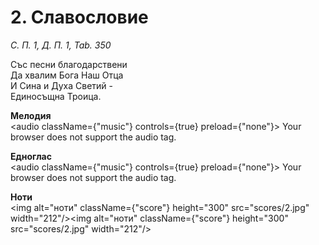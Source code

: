 # 2. Славословие

_С. П. 1, Д. П. 1, Tab. 350_

Със песни благодарствени  
Да хвалим Бога Наш Отца  
И Сина и Духа Светий -  
Единосъщна Троица.

**Мелодия**  
<audio className={"music"} controls={true} preload={"none"}>
    <source src="mp3/2.mp3" type="audio/mpeg"/>
    Your browser does not support the audio tag.
</audio>

**Едноглас**  
<audio className={"music"} controls={true} preload={"none"}>
    <source src="transp/2.mp3" type="audio/mpeg"/>
    Your browser does not support the audio tag.
</audio>

**Ноти**  
<img alt="ноти" className={"score"} height="300" src="scores/2.jpg" width="212"/><img alt="ноти" className={"score"} height="300" src="scores/2.jpg" width="212"/>
